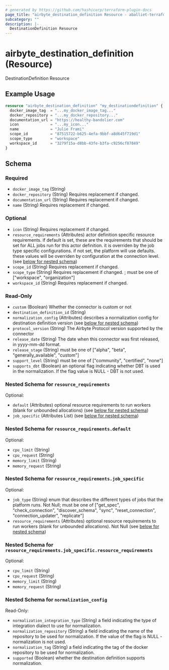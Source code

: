 ```yaml
---
# generated by https://github.com/hashicorp/terraform-plugin-docs
page_title: "airbyte_destination_definition Resource - aballiet-terraform-provider-airbyte-oss"
subcategory: ""
description: |-
  DestinationDefinition Resource
---
```


# airbyte_destination_definition (Resource)

DestinationDefinition Resource

## Example Usage

```terraform
resource "airbyte_destination_definition" "my_destinationdefinition" {
  docker_image_tag  = "...my_docker_image_tag..."
  docker_repository = "...my_docker_repository..."
  documentation_url = "https://healthy-bandolier.com"
  icon              = "...my_icon..."
  name              = "Julie Frami"
  scope_id          = "87515722-b625-4efa-9bbf-a8d645f719d1"
  scope_type        = "workspace"
  workspace_id      = "3279f15a-d8bb-43fe-b3fa-c9256cf87849"
}
```

<!-- schema generated by tfplugindocs -->
## Schema

### Required

- `docker_image_tag` (String)
- `docker_repository` (String) Requires replacement if changed.
- `documentation_url` (String) Requires replacement if changed.
- `name` (String) Requires replacement if changed.

### Optional

- `icon` (String) Requires replacement if changed.
- `resource_requirements` (Attributes) actor definition specific resource requirements. if default is set, these are the requirements that should be set for ALL jobs run for this actor definition. it is overriden by the job type specific configurations. if not set, the platform will use defaults. these values will be overriden by configuration at the connection level. (see [below for nested schema](#nestedatt--resource_requirements))
- `scope_id` (String) Requires replacement if changed.
- `scope_type` (String) Requires replacement if changed. ; must be one of ["workspace", "organization"]
- `workspace_id` (String) Requires replacement if changed.

### Read-Only

- `custom` (Boolean) Whether the connector is custom or not
- `destination_definition_id` (String)
- `normalization_config` (Attributes) describes a normalization config for destination definition version (see [below for nested schema](#nestedatt--normalization_config))
- `protocol_version` (String) The Airbyte Protocol version supported by the connector
- `release_date` (String) The date when this connector was first released, in yyyy-mm-dd format.
- `release_stage` (String) must be one of ["alpha", "beta", "generally_available", "custom"]
- `support_level` (String) must be one of ["community", "certified", "none"]
- `supports_dbt` (Boolean) an optional flag indicating whether DBT is used in the normalization. If the flag value is NULL - DBT is not used.

<a id="nestedatt--resource_requirements"></a>
### Nested Schema for `resource_requirements`

Optional:

- `default` (Attributes) optional resource requirements to run workers (blank for unbounded allocations) (see [below for nested schema](#nestedatt--resource_requirements--default))
- `job_specific` (Attributes List) (see [below for nested schema](#nestedatt--resource_requirements--job_specific))

<a id="nestedatt--resource_requirements--default"></a>
### Nested Schema for `resource_requirements.default`

Optional:

- `cpu_limit` (String)
- `cpu_request` (String)
- `memory_limit` (String)
- `memory_request` (String)


<a id="nestedatt--resource_requirements--job_specific"></a>
### Nested Schema for `resource_requirements.job_specific`

Optional:

- `job_type` (String) enum that describes the different types of jobs that the platform runs. Not Null; must be one of ["get_spec", "check_connection", "discover_schema", "sync", "reset_connection", "connection_updater", "replicate"]
- `resource_requirements` (Attributes) optional resource requirements to run workers (blank for unbounded allocations). Not Null (see [below for nested schema](#nestedatt--resource_requirements--job_specific--resource_requirements))

<a id="nestedatt--resource_requirements--job_specific--resource_requirements"></a>
### Nested Schema for `resource_requirements.job_specific.resource_requirements`

Optional:

- `cpu_limit` (String)
- `cpu_request` (String)
- `memory_limit` (String)
- `memory_request` (String)




<a id="nestedatt--normalization_config"></a>
### Nested Schema for `normalization_config`

Read-Only:

- `normalization_integration_type` (String) a field indicating the type of integration dialect to use for normalization.
- `normalization_repository` (String) a field indicating the name of the repository to be used for normalization. If the value of the flag is NULL - normalization is not used.
- `normalization_tag` (String) a field indicating the tag of the docker repository to be used for normalization.
- `supported` (Boolean) whether the destination definition supports normalization.


